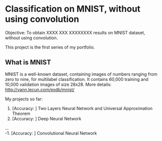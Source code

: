 # Classification on MNIST, without using convolution

Objective: To obtain XXXX XXX XXXXXXXX results on MNIST dataset, without using convolution.

This project is the first series of my portfolio. 

## What is MNIST
MNIST is a well-known dataset, containing images of numbers ranging from zero to nine, for multilabel classification. 
It contains 60,000 training and 10,000 validation images of size 28x28.
More details: http://yann.lecun.com/exdb/mnist/

My projects so far:
1. [Accuracy: ] Two Layers Neural Network and Universal Approximation Theorem 
2. [Accuracy: ] Deep Neural Network 

... </br>
-1. [Accuracy: ] Convolutional Neural Network 

